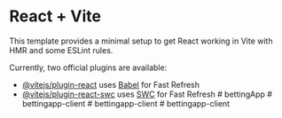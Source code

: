 # React + Vite

This template provides a minimal setup to get React working in Vite with HMR and some ESLint rules.

Currently, two official plugins are available:

- [@vitejs/plugin-react](https://github.com/vitejs/vite-plugin-react/blob/main/packages/plugin-react/README.md) uses [Babel](https://babeljs.io/) for Fast Refresh
- [@vitejs/plugin-react-swc](https://github.com/vitejs/vite-plugin-react-swc) uses [SWC](https://swc.rs/) for Fast Refresh
#   b e t t i n g A p p  
 #   b e t t i n g a p p - c l i e n t  
 #   b e t t i n g a p p - c l i e n t  
 #   b e t t i n g a p p - c l i e n t  
 